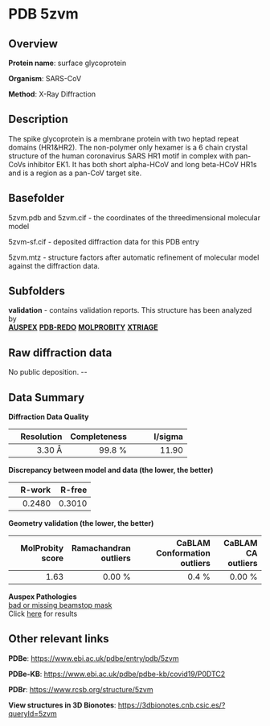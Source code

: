 # PDB 5zvm

## Overview

**Protein name**: surface glycoprotein

**Organism**: SARS-CoV

**Method**: X-Ray Diffraction

## Description

The spike glycoprotein is a membrane protein with two heptad repeat domains (HR1&HR2). The non-polymer only hexamer is a 6 chain crystal structure of the human coronavirus SARS HR1 motif in complex with pan-CoVs inhibitor EK1. It has both short alpha-HCoV and long beta-HCoV HR1s and is a region as a pan-CoV target site.

## Basefolder

5zvm.pdb and 5zvm.cif - the coordinates of the threedimensional molecular model

5zvm-sf.cif - deposited diffraction data for this PDB entry

5zvm.mtz - structure factors after automatic refinement of molecular model against the diffraction data.

## Subfolders





**validation** - contains validation reports. This structure has been analyzed by <br>[**AUSPEX**](https://github.com/thorn-lab/coronavirus_structural_task_force/tree/master/pdb/surface_glycoprotein/SARS-CoV/5zvm/validation/auspex) [**PDB-REDO**](https://github.com/thorn-lab/coronavirus_structural_task_force/tree/master/pdb/surface_glycoprotein/SARS-CoV/5zvm/validation/pdb-redo) [**MOLPROBITY**](https://github.com/thorn-lab/coronavirus_structural_task_force/tree/master/pdb/surface_glycoprotein/SARS-CoV/5zvm/validation/molprobity) [**XTRIAGE**](https://github.com/thorn-lab/coronavirus_structural_task_force/blob/master/pdb/surface_glycoprotein/SARS-CoV/5zvm/validation/Xtriage_output.log)   



## Raw diffraction data

No public deposition. --<br> 

## Data Summary
**Diffraction Data Quality**

|   | Resolution | Completeness| I/sigma |
|---|-------------:|----------------:|--------------:|
|   |3.30 Å|99.8  %|<img width=50/>11.90|

**Discrepancy between model and data (the lower, the better)**

|   | **R-work**| **R-free**   
|---|-------------:|----------------:|           
||  0.2480|  0.3010|

**Geometry validation (the lower, the better)**

|   |**MolProbity<br>score**| **Ramachandran<br>outliers** | **CaBLAM<br>Conformation outliers** | **CaBLAM<br>CA outliers** |
|---|-------------:|----------------:|----------------:|----------------:|
||  1.63|  0.00 %|0.4 %|0.00 %|

**Auspex Pathologies**<br> [bad or missing beamstop mask](https://www.auspex.de/pathol/#2)<br>Click [here](https://github.com/thorn-lab/coronavirus_structural_task_force/blob/master/pdb/surface_glycoprotein/SARS-CoV/5zvm/validation/auspex/5zvm_auspex_comments.txt)  for results

 



## Other relevant links 
**PDBe**:  https://www.ebi.ac.uk/pdbe/entry/pdb/5zvm

**PDBe-KB**: https://www.ebi.ac.uk/pdbe/pdbe-kb/covid19/P0DTC2 
 
**PDBr**: https://www.rcsb.org/structure/5zvm 

**View structures in 3D Bionotes**: https://3dbionotes.cnb.csic.es/?queryId=5zvm

